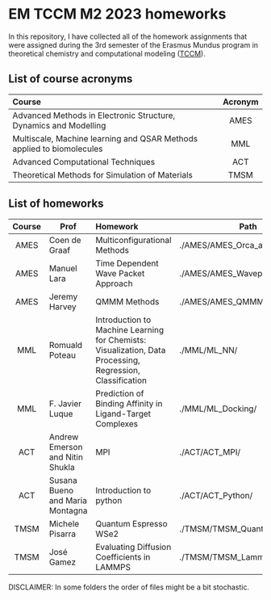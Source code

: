 # EM TCCM M2 2023 homeworks



In this repository, I have collected all of the homework assignments that were assigned during the 3rd semester of the Erasmus Mundus program in theoretical chemistry and computational modeling ([TCCM](https://www.emtccm.org/m2-study-plan/)).

## List of course acronyms

| **Course**                                                        | **Acronym** |
|:------------------------------------------------------------------|:-----------:|
| Advanced Methods in Electronic Structure, Dynamics and Modelling  |    AMES     |
| Multiscale, Machine learning and QSAR Methods applied to biomolecules |    MML      |
| Advanced Computational Techniques                                 |    ACT      |
| Theoretical Methods for Simulation of Materials                   |    TMSM     |




## List of homeworks

| Course | Prof                            | Homework                                                     | Path                          | Mark/10 |
| :----: | ------------------------------- | :----------------------------------------------------------- | ----------------------------- | :--: |
|  AMES  | Coen de Graaf                   | Multiconfigurational Methods                                 | ./AMES/AMES_Orca_acrolein/    | 9.5  |
|  AMES  | Manuel Lara                     | Time Dependent Wave Packet Approach                          | ./AMES/AMES_Wavepackets/      | 8.6  |
|  AMES  | Jeremy Harvey                   | QMMM Methods                                                 | ./AMES/AMES_QMMM_review/      | 9  |
|  MML   | Romuald Poteau                  | Introduction to Machine Learning for Chemists: Visualization, Data Processing, Regression, Classification | ./MML/ML_NN/                  | 9  |
|  MML   | F. Javier Luque                 | Prediction of Binding Affinity in Ligand-Target Complexes    | ./MML/ML_Docking/             | 8.8  |
|  ACT   | Andrew Emerson and Nitin Shukla | MPI                                                          | ./ACT/ACT_MPI/                | 7  |
|  ACT   | Susana Bueno and Maria Montagna | Introduction to python                                       | ./ACT/ACT_Python/             | 8.5  |
|  TMSM  | Michele Pisarra                 | Quantum Espresso WSe2                                        | ./TMSM/TMSM_Quantum_espresso/ | 5  |
|  TMSM  | José Gamez                      | Evaluating Diffusion Coefficients in LAMMPS                  | ./TMSM/TMSM_Lammps/           | 6.5  |



DISCLAIMER: In some folders the order of files might be a bit stochastic.
